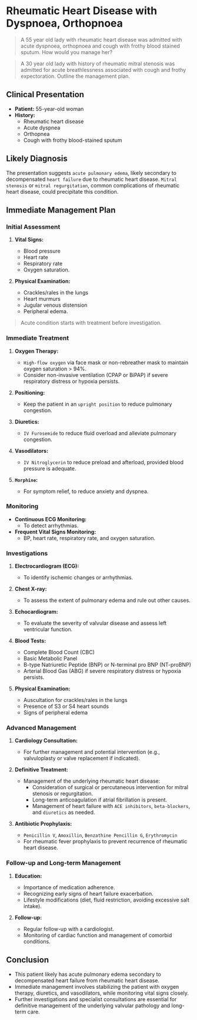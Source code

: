 # Rheumatic Heart Disease with Dyspnoea, Orthopnoea

> A 55 year old lady with rheumatic heart disease was admitted with acute dyspnoea, orthopnoea and cough with frothy blood stained sputum. How would you manage her?

> A 30 year old lady with history of rheumatic mitral stenosis was admitted for acute breathlessness associated with cough and frothy expectoration. Outline the management plan.

## Clinical Presentation

- **Patient:** 55-year-old woman
- **History:**
  - Rheumatic heart disease
  - Acute dyspnea
  - Orthopnea
  - Cough with frothy blood-stained sputum

## Likely Diagnosis

The presentation suggests `acute pulmonary edema`, likely secondary to decompensated `heart failure` due to rheumatic heart disease. `Mitral stenosis` or `mitral regurgitation`, common complications of rheumatic heart disease, could precipitate this condition.

## Immediate Management Plan

### Initial Assessment

1. **Vital Signs:**

   - Blood pressure
   - Heart rate
   - Respiratory rate
   - Oxygen saturation.

2. **Physical Examination:**
   - Crackles/rales in the lungs
   - Heart murmurs
   - Jugular venous distension
   - Peripheral edema.

> Acute condition starts with treatment before investigation.

### Immediate Treatment

1. **Oxygen Therapy:**

   - `High-flow oxygen` via face mask or non-rebreather mask to maintain oxygen saturation > 94%.
   - Consider non-invasive ventilation (CPAP or BiPAP) if severe respiratory distress or hypoxia persists.

2. **Positioning:**

   - Keep the patient in an `upright position` to reduce pulmonary congestion.

3. **Diuretics:**

   - `IV Furosemide` to reduce fluid overload and alleviate pulmonary congestion.

4. **Vasodilators:**

   - `IV Nitroglycerin` to reduce preload and afterload, provided blood pressure is adequate.

5. **`Morphine`:**

   - For symptom relief, to reduce anxiety and dyspnea.

### Monitoring

- **Continuous ECG Monitoring:**
  - To detect arrhythmias.
- **Frequent Vital Signs Monitoring:**
  - BP, heart rate, respiratory rate, and oxygen saturation.

### Investigations

1. **Electrocardiogram (ECG):**

   - To identify ischemic changes or arrhythmias.

2. **Chest X-ray:**

   - To assess the extent of pulmonary edema and rule out other causes.

3. **Echocardiogram:**

   - To evaluate the severity of valvular disease and assess left ventricular function.

4. **Blood Tests:**

   - Complete Blood Count (CBC)
   - Basic Metabolic Panel
   - B-type Natriuretic Peptide (BNP) or N-terminal pro BNP (NT-proBNP)
   - Arterial Blood Gas (ABG) if severe respiratory distress or hypoxia persists.

5. **Physical Examination:**
   - Auscultation for crackles/rales in the lungs
   - Presence of S3 or S4 heart sounds
   - Signs of peripheral edema

### Advanced Management

1. **Cardiology Consultation:**

   - For further management and potential intervention (e.g., valvuloplasty or valve replacement if indicated).

2. **Definitive Treatment:**

   - Management of the underlying rheumatic heart disease:
     - Consideration of surgical or percutaneous intervention for mitral stenosis or regurgitation.
     - Long-term anticoagulation if atrial fibrillation is present.
     - Management of heart failure with `ACE inhibitors`, `beta-blockers`, and `diuretics` as needed.

3. **Antibiotic Prophylaxis:**
   - `Penicillin V`, `Amoxillin`, `Benzathine Pencillin G`, `Erythromycin`
   - For rheumatic fever prophylaxis to prevent recurrence of rheumatic heart disease.

### Follow-up and Long-term Management

1. **Education:**

   - Importance of medication adherence.
   - Recognizing early signs of heart failure exacerbation.
   - Lifestyle modifications (diet, fluid restriction, avoiding excessive salt intake).

2. **Follow-up:**
   - Regular follow-up with a cardiologist.
   - Monitoring of cardiac function and management of comorbid conditions.

## Conclusion

- This patient likely has acute pulmonary edema secondary to decompensated heart failure from rheumatic heart disease.
- Immediate management involves stabilizing the patient with oxygen therapy, diuretics, and vasodilators, while monitoring vital signs closely.
- Further investigations and specialist consultations are essential for definitive management of the underlying valvular pathology and long-term care.
